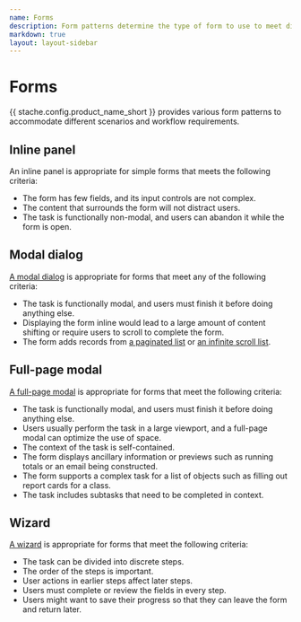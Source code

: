 ```yaml
---
name: Forms
description: Form patterns determine the type of form to use to meet different workflow requirements.
markdown: true
layout: layout-sidebar
---
```


# Forms

{{ stache.config.product_name_short }} provides various form patterns to accommodate different scenarios and workflow requirements.  

## Inline panel
An inline panel is appropriate for simple forms that meets the following criteria:
* The form has few fields, and its input controls are not complex.
* The content that surrounds the form will not distract users.
* The task is functionally non-modal, and users can abandon it while the form is open.

## Modal dialog
[A modal dialog](../../components/modal) is appropriate for forms that meet any of the following criteria:
* The task is functionally modal, and users must finish it before doing anything else.
* Displaying the form inline would lead to a large amount of content shifting or require users to scroll to complete the form.
* The form adds records from [a paginated list](../../components/pagination) or [an infinite scroll list](../../components/infinitescroll).

## Full-page modal
[A full-page modal](../../components/modal) is appropriate for forms that meet the following criteria:
* The task is functionally modal, and users must finish it before doing anything else.
* Users usually perform the task in a large viewport, and a full-page modal can optimize the use of space.
* The context of the task is self-contained.
* The form displays ancillary information or previews such as running totals or an email being constructed.
* The form supports a complex task for a list of objects such as filling out report cards for a class.
* The task includes subtasks that need to be completed in context.

## Wizard
[A wizard](../../components/wizard) is appropriate for forms that meet the following criteria:
* The task can be divided into discrete steps.
* The order of the steps is important.
* User actions in earlier steps affect later steps.
* Users must complete or review the fields in every step.
* Users might want to save their progress so that they can leave the form and return later.
